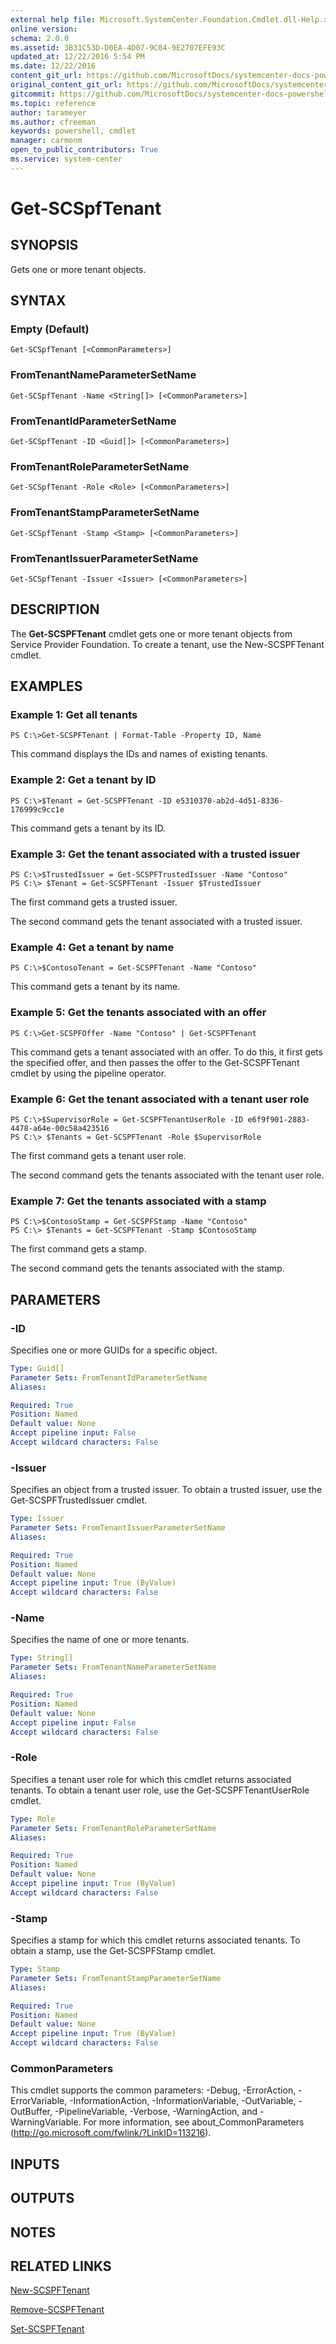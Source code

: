 ```yaml
---
external help file: Microsoft.SystemCenter.Foundation.Cmdlet.dll-Help.xml
online version: 
schema: 2.0.0
ms.assetid: 3B31C53D-D0EA-4D07-9C04-9E2707EFE93C
updated_at: 12/22/2016 5:54 PM
ms.date: 12/22/2016
content_git_url: https://github.com/MicrosoftDocs/systemcenter-docs-powershell/blob/master/systemcenter-cmdlets/SystemCenter2016/ServiceProviderFoundation/vlatest/Get-SCSPFTenant.md
original_content_git_url: https://github.com/MicrosoftDocs/systemcenter-docs-powershell/blob/master/systemcenter-cmdlets/SystemCenter2016/ServiceProviderFoundation/vlatest/Get-SCSPFTenant.md
gitcommit: https://github.com/MicrosoftDocs/systemcenter-docs-powershell/blob/17c3a51bd892aad46c731d9f381f0704b4815004/systemcenter-cmdlets/SystemCenter2016/ServiceProviderFoundation/vlatest/Get-SCSPFTenant.md
ms.topic: reference
author: tarameyer
ms.author: cfreeman
keywords: powershell, cmdlet
manager: carmonm
open_to_public_contributors: True
ms.service: system-center
---
```


# Get-SCSpfTenant

## SYNOPSIS
Gets one or more tenant objects.

## SYNTAX

### Empty (Default)
```
Get-SCSpfTenant [<CommonParameters>]
```

### FromTenantNameParameterSetName
```
Get-SCSpfTenant -Name <String[]> [<CommonParameters>]
```

### FromTenantIdParameterSetName
```
Get-SCSpfTenant -ID <Guid[]> [<CommonParameters>]
```

### FromTenantRoleParameterSetName
```
Get-SCSpfTenant -Role <Role> [<CommonParameters>]
```

### FromTenantStampParameterSetName
```
Get-SCSpfTenant -Stamp <Stamp> [<CommonParameters>]
```

### FromTenantIssuerParameterSetName
```
Get-SCSpfTenant -Issuer <Issuer> [<CommonParameters>]
```

## DESCRIPTION
The **Get-SCSPFTenant** cmdlet gets one or more tenant objects from Service Provider Foundation.
To create a tenant, use the New-SCSPFTenant cmdlet.

## EXAMPLES

### Example 1: Get all tenants
```
PS C:\>Get-SCSPFTenant | Format-Table -Property ID, Name
```

This command displays the IDs and names of existing tenants.

### Example 2: Get a tenant by ID
```
PS C:\>$Tenant = Get-SCSPFTenant -ID e5310370-ab2d-4d51-8336-176999c9cc1e
```

This command gets a tenant by its ID.

### Example 3: Get the tenant associated with a trusted issuer
```
PS C:\>$TrustedIssuer = Get-SCSPFTrustedIssuer -Name "Contoso"
PS C:\> $Tenant = Get-SCSPFTenant -Issuer $TrustedIssuer
```

The first command gets a trusted issuer.

The second command gets the tenant associated with a trusted issuer.

### Example 4: Get a tenant by name
```
PS C:\>$ContosoTenant = Get-SCSPFTenant -Name "Contoso"
```

This command gets a tenant by its name.

### Example 5: Get the tenants associated with an offer
```
PS C:\>Get-SCSPFOffer -Name "Contoso" | Get-SCSPFTenant
```

This command gets a tenant associated with an offer.
To do this, it first gets the specified offer, and then passes the offer to the Get-SCSPFTenant cmdlet by using the pipeline operator.

### Example 6: Get the tenant associated with a tenant user role
```
PS C:\>$SupervisorRole = Get-SCSPFTenantUserRole -ID e6f9f901-2883-4478-a64e-00c58a423516
PS C:\> $Tenants = Get-SCSPFTenant -Role $SupervisorRole
```

The first command gets a tenant user role.

The second command gets the tenants associated with the tenant user role.

### Example 7: Get the tenants associated with a stamp
```
PS C:\>$ContosoStamp = Get-SCSPFStamp -Name "Contoso"
PS C:\> $Tenants = Get-SCSPFTenant -Stamp $ContosoStamp
```

The first command gets a stamp.

The second command gets the tenants associated with the stamp.

## PARAMETERS

### -ID
Specifies one or more GUIDs for a specific object.

```yaml
Type: Guid[]
Parameter Sets: FromTenantIdParameterSetName
Aliases: 

Required: True
Position: Named
Default value: None
Accept pipeline input: False
Accept wildcard characters: False
```

### -Issuer
Specifies an object from a trusted issuer.
To obtain a trusted issuer, use the Get-SCSPFTrustedIssuer cmdlet.

```yaml
Type: Issuer
Parameter Sets: FromTenantIssuerParameterSetName
Aliases: 

Required: True
Position: Named
Default value: None
Accept pipeline input: True (ByValue)
Accept wildcard characters: False
```

### -Name
Specifies the name of one or more tenants.

```yaml
Type: String[]
Parameter Sets: FromTenantNameParameterSetName
Aliases: 

Required: True
Position: Named
Default value: None
Accept pipeline input: False
Accept wildcard characters: False
```

### -Role
Specifies a tenant user role for which this cmdlet returns associated tenants.
To obtain a tenant user role, use the Get-SCSPFTenantUserRole cmdlet.

```yaml
Type: Role
Parameter Sets: FromTenantRoleParameterSetName
Aliases: 

Required: True
Position: Named
Default value: None
Accept pipeline input: True (ByValue)
Accept wildcard characters: False
```

### -Stamp
Specifies a stamp for which this cmdlet returns associated tenants.
To obtain a stamp, use the Get-SCSPFStamp cmdlet.

```yaml
Type: Stamp
Parameter Sets: FromTenantStampParameterSetName
Aliases: 

Required: True
Position: Named
Default value: None
Accept pipeline input: True (ByValue)
Accept wildcard characters: False
```

### CommonParameters
This cmdlet supports the common parameters: -Debug, -ErrorAction, -ErrorVariable, -InformationAction, -InformationVariable, -OutVariable, -OutBuffer, -PipelineVariable, -Verbose, -WarningAction, and -WarningVariable. For more information, see about_CommonParameters (http://go.microsoft.com/fwlink/?LinkID=113216).

## INPUTS

## OUTPUTS

## NOTES

## RELATED LINKS

[New-SCSPFTenant](xref:SystemCenter2016/ServiceProviderFoundation/vlatest/New-SCSPFTenant.md)

[Remove-SCSPFTenant](xref:SystemCenter2016/ServiceProviderFoundation/vlatest/Remove-SCSPFTenant.md)

[Set-SCSPFTenant](xref:SystemCenter2016/ServiceProviderFoundation/vlatest/Set-SCSPFTenant.md)

